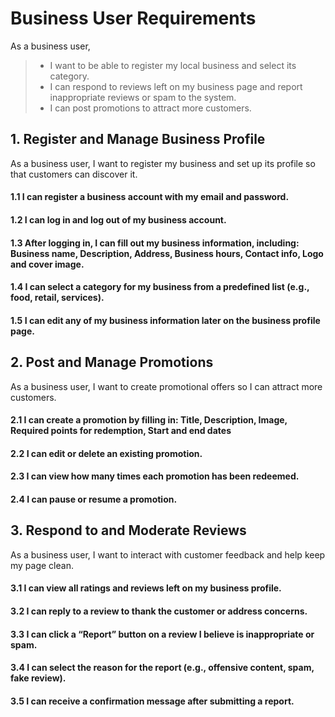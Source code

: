 # Business User Requirements

As a business user,

> * I want to be able to register my local business and select its category.
> * I can respond to reviews left on my business page and report inappropriate reviews or spam to the system.
> * I can post promotions to attract more customers.

## 1. Register and Manage Business Profile
As a business user, I want to register my business and set up its profile so that customers can discover it.

#### 1.1 I can register a business account with my email and password.
#### 1.2 I can log in and log out of my business account.
#### 1.3 After logging in, I can fill out my business information, including: Business name, Description, Address, Business hours, Contact info, Logo and cover image.
#### 1.4 I can select a category for my business from a predefined list (e.g., food, retail, services).
#### 1.5 I can edit any of my business information later on the business profile page.

## 2. Post and Manage Promotions
As a business user, I want to create promotional offers so I can attract more customers.

#### 2.1 I can create a promotion by filling in: Title, Description, Image, Required points for redemption, Start and end dates
#### 2.2 I can edit or delete an existing promotion.
#### 2.3 I can view how many times each promotion has been redeemed.
#### 2.4 I can pause or resume a promotion.

## 3. Respond to and Moderate Reviews
As a business user, I want to interact with customer feedback and help keep my page clean.

#### 3.1 I can view all ratings and reviews left on my business profile.
#### 3.2 I can reply to a review to thank the customer or address concerns.
#### 3.3 I can click a “Report” button on a review I believe is inappropriate or spam.
#### 3.4 I can select the reason for the report (e.g., offensive content, spam, fake review).
#### 3.5 I can receive a confirmation message after submitting a report.